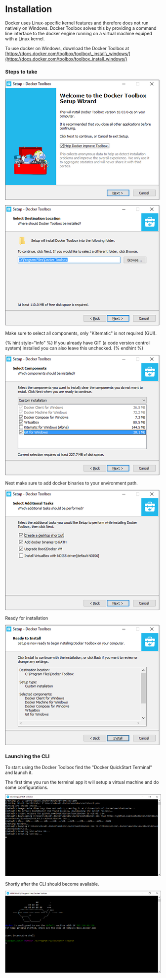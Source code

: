 # Installation

Docker uses Linux-specific kernel features and therefore does not run natively on Windows. Docker Toolbox solves this by providing a command line interface to the docker engine running on a virtual machine equiped with a Linux kernel.

To use docker on Windows, download the Docker Toolbox at [https://docs.docker.com/toolbox/toolbox\_install\_windows/](https://docs.docker.com/toolbox/toolbox_install_windows/)

### Steps to take

![Welcome](.gitbook/assets/2018-04-26.png)

![Installation destination](.gitbook/assets/2018-04-26-1.png)

Make sure to select all components, only "Kitematic" is not required \(GUI\).

{% hint style="info" %}
 If you already have GIT \(a code version control system\) installed you can also leave this unchecked.
{% endhint %}

![Select components to install](.gitbook/assets/2018-04-26-3.png)

Next make sure to add docker binaries to your environment path.

![Additional tasks](.gitbook/assets/2018-04-26-4.png)

Ready for installation

![Ready for install](.gitbook/assets/2018-04-26-5.png)

### Launching the CLI

To start using the Docker Toolbox find the "Docker QuickStart Terminal" and launch it.

The first time you run the terminal app it will setup a virtual machine and do some configurations.

![First time setup](.gitbook/assets/2018-04-26-6.png)

Shortly after the CLI should become available.

![Docker toolbox CLI](.gitbook/assets/2018-04-26-7.png)



